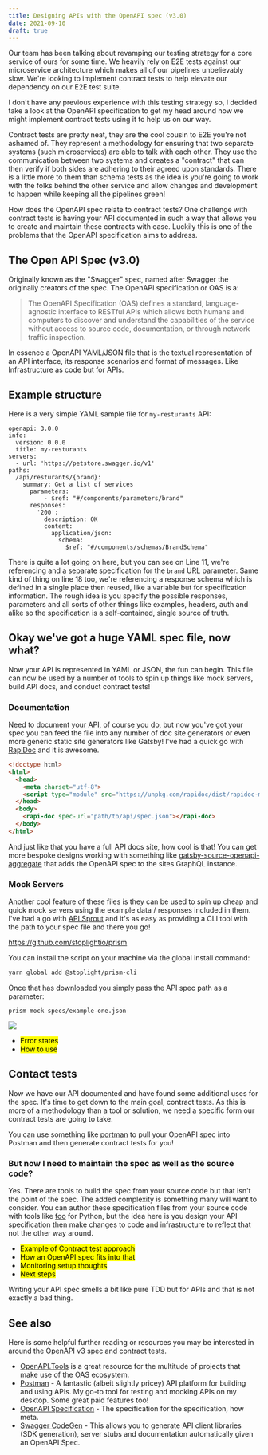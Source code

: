 ```yaml
---
title: Designing APIs with the OpenAPI spec (v3.0)
date: 2021-09-10
draft: true
---
```


Our team has been talking about revamping our testing strategy for a core service of ours for some time. We heavily 
rely on E2E tests against our microservice architecture which makes all of our pipelines unbelievably slow. 
We're looking to implement contract tests to help elevate our dependency on our E2E test suite. 

I don't have any previous experience with this testing strategy so, I decided take a look at the OpenAPI
specification to get my head around how we might implement contract tests using it to help us on our
way.

Contract tests are pretty neat, they are the cool cousin to E2E you're not ashamed of. 
They represent a methodology for ensuring that two separate systems (such microservices) are able to talk with each
other. They use the communication between two systems and creates a "contract" that can then verify if both sides are
adhering to their agreed upon standards. There is a little more to them than schema tests as the idea is you're going to work with
the folks behind the other service and allow changes and development to happen while keeping all the pipelines green!

How does the OpenAPI spec relate to contract tests? One challenge with contract tests is having your
API documented in such a way that allows you to create and maintain these contracts with ease. 
Luckily this is one of the problems that the OpenAPI specification aims to address.

## The Open API Spec (v3.0)

Originally known as the "Swagger" spec, named after Swagger the originally creators of the spec. The OpenAPI 
specification or OAS is a:

> The OpenAPI Specification (OAS) defines a standard, language-agnostic interface to RESTful APIs which allows both 
> humans and computers to discover and understand the capabilities of the service without access to source code, 
> documentation, or through network traffic inspection.

In essence a OpenAPI YAML/JSON file that is the textual representation of an API interface, its response scenarios and
format of messages. Like Infrastructure as code but for APIs. 

## Example structure

Here is a very simple YAML sample file for `my-resturants` API:

```yaml{numberLines: true}
openapi: 3.0.0
info:
  version: 0.0.0
  title: my-resturants
servers:
  - url: 'https://petstore.swagger.io/v1'
paths:
  /api/resturants/{brand}:
    summary: Get a list of services
      parameters:
          - $ref: "#/components/parameters/brand"
      responses:
        '200':
          description: OK
          content:
            application/json:
              schema:
                $ref: "#/components/schemas/BrandSchema"
```

There is quite a lot going on here, but you can see on Line 11, we're referencing and a separate
specification for the `brand` URL parameter. Same kind of thing on line 18 too, we're referencing a 
response schema which is defined in a single place then reused, like a variable but for specification
information. The rough idea is you specify the possible responses, parameters and all sorts of other
things like examples, headers, auth and alike so the specification is a self-contained, single
source of truth.
 
## Okay we've got a huge YAML spec file, now what?

Now your API is represented in YAML or JSON, the fun can begin. This file can now be used by a number of tools to spin
up things like mock servers, build API docs, and conduct contract tests!

### Documentation

Need to document your API, of course you do, but now you've got your spec you can feed the file into
any number of doc site generators or even more generic static site generators like Gatsby! I've had 
a quick go with [RapiDoc](https://mrin9.github.io/RapiDoc/quickstart.html) and it is awesome.

```html
<!doctype html>
<html>
  <head>
    <meta charset="utf-8">
    <script type="module" src="https://unpkg.com/rapidoc/dist/rapidoc-min.js"></script>
  </head>
  <body>
    <rapi-doc spec-url="path/to/api/spec.json"></rapi-doc>
  </body>
</html>
```

And just like that you have a full API docs site, how cool is that! You can get more bespoke designs
working with something like [gatsby-source-openapi-aggregate](https://www.gatsbyjs.com/plugins/gatsby-source-openapi-aggregate/)
that adds the OpenAPI spec to the sites GraphQL instance.

### Mock Servers

Another cool feature of these files is they can be used to spin up cheap and quick mock servers using the example data 
/ responses included in them. I've had a go with [API Sprout](https://github.com/danielgtaylor/apisprout) and it's as 
easy as providing a CLI tool with the path to your spec file and there you go! 

https://github.com/stoplightio/prism

You can install the script on your machine via the global install command:

```bash
yarn global add @stoplight/prism-cli
```

Once that has downloaded you simply pass the API spec path as a parameter:

```shell{outputLines: 2-10,12}
prism mock specs/example-one.json
```

![](../images/openapi/open-api-prism-mock.png)

- <mark>Error states</mark>
- <mark>How to use</mark>

## Contact tests

Now we have our API documented and have found some additional uses for the spec. It's time to get down
to the main goal, contract tests. As this is more of a methodology than a tool or solution, we need
a specific form our contract tests are going to take.

You can use something like [portman](https://github.com/apideck-libraries/portman) to pull your OpenAPI spec into 
Postman and then generate contract tests for you!

### But now I need to maintain the spec as well as the source code?

Yes. There are tools to build the spec from your source code but that isn't the point of the spec. The added complexity
is something many will want to consider. You can author these specification files from your source code with tools like
[foo]() for Python, but the idea here is you design your API specification then make changes to code and infrastructure
to reflect that not the other way around. 

- <mark>Example of Contract test approach</mark>
- <mark>How an OpenAPI spec fits into that</mark>
- <mark>Monitoring setup thoughts</mark>
- <mark>Next steps</mark>

Writing your API spec smells a bit like pure TDD but for APIs and that is not exactly a bad thing.

## See also

Here is some helpful further reading or resources you may be interested in around the OpenAPI v3 spec and contract tests.

- [OpenAPI.Tools](https://openapi.tools/) is a great resource for the multitude of projects that make use of the OAS 
ecosystem.
- [Postman](https://www.postman.com/) - A fantastic (albeit slightly pricey) API platform for building and using APIs.
My go-to tool for testing and mocking APIs on my desktop. Some great paid features too!
- [OpenAPI Specification](https://swagger.io/specification/) - The specification for the specification, how meta.
- [Swagger CodeGen](https://github.com/swagger-api/swagger-codegen) - This allows you to generate API client libraries 
(SDK generation), server stubs and documentation automatically given an OpenAPI Spec.
